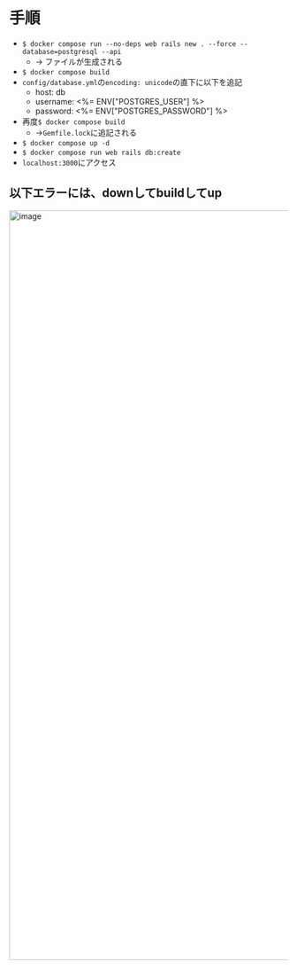 # 手順

- `$ docker compose run --no-deps web rails new . --force --database=postgresql --api`
  - → ファイルが生成される
- `$ docker compose build`
- `config/database.yml`の`encoding: unicode`の直下に以下を追記
  - host: db
  - username: <%= ENV["POSTGRES_USER"] %>
  - password: <%= ENV["POSTGRES_PASSWORD"] %>
- 再度`$ docker compose build`
  - →`Gemfile.lock`に追記される
- `$ docker compose up -d`
- `$ docker compose run web rails db:create`
- `localhost:3000`にアクセス


## 以下エラーには、downしてbuildしてup
<img width="1353" alt="image" src="https://github.com/kurosu66/rails7_app/assets/111398600/c3ec95ee-3a2a-4e30-aa4e-e2fce13e26c1">
